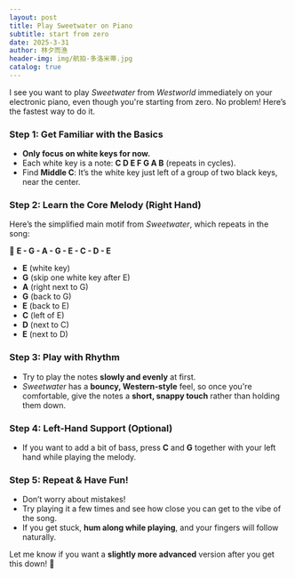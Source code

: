 ```yaml
---
layout: post
title: Play Sweetwater on Piano
subtitle: start from zero
date: 2025-3-31
author: 林夕而渔
header-img: img/航拍-多洛米蒂.jpg
catalog: true
---
```




I see you want to play *Sweetwater* from *Westworld* immediately on your electronic piano, even though you're starting from zero. No problem! Here’s the fastest way to do it.

### Step 1: Get Familiar with the Basics  
- **Only focus on white keys for now.**  
- Each white key is a note: **C D E F G A B** (repeats in cycles).  
- Find **Middle C**: It’s the white key just left of a group of two black keys, near the center.

### Step 2: Learn the Core Melody (Right Hand)  
Here’s the simplified main motif from *Sweetwater*, which repeats in the song:  

🎵 **E - G - A - G - E - C - D - E**  

- **E** (white key)
- **G** (skip one white key after E)
- **A** (right next to G)
- **G** (back to G)
- **E** (back to E)
- **C** (left of E)
- **D** (next to C)
- **E** (next to D)

### Step 3: Play with Rhythm  
- Try to play the notes **slowly and evenly** at first.  
- *Sweetwater* has a **bouncy, Western-style** feel, so once you're comfortable, give the notes a **short, snappy touch** rather than holding them down.

### Step 4: Left-Hand Support (Optional)  
- If you want to add a bit of bass, press **C** and **G** together with your left hand while playing the melody.

### Step 5: Repeat & Have Fun!  
- Don’t worry about mistakes!  
- Try playing it a few times and see how close you can get to the vibe of the song.  
- If you get stuck, **hum along while playing**, and your fingers will follow naturally.

Let me know if you want a **slightly more advanced** version after you get this down! 🚀
